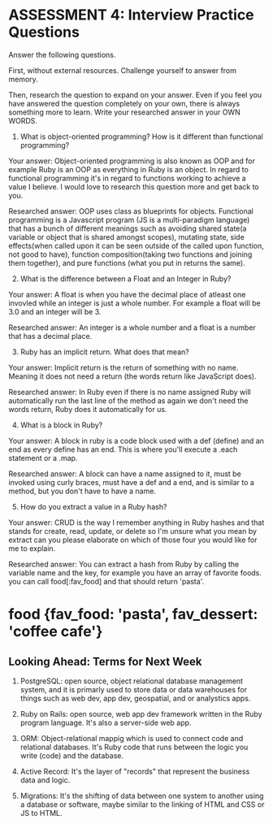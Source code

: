 # ASSESSMENT 4: Interview Practice Questions

Answer the following questions.

First, without external resources. Challenge yourself to answer from memory.

Then, research the question to expand on your answer. Even if you feel you have answered the question completely on your own, there is always something more to learn. Write your researched answer in your OWN WORDS.

1. What is object-oriented programming? How is it different than functional programming?

Your answer: Object-oriented programming is also known as OOP and for example Ruby is an OOP as everything in Ruby is an object. In regard to functional programming it's in regard to functions working to achieve a value I believe. I would love to research this question more and get back to you. 

Researched answer: OOP uses class as blueprints for objects. Functional programming is a Javascript program (JS is a multi-paradigm language) that has a bunch of different meanings such as avoiding shared state(a variable or object that is shared amongst scopes), mutating state, side effects(when called upon it can be seen outside of the called upon function, not good to have), function composition(taking two functions and joining them together), and pure functions (what you put in returns the same). 

2. What is the difference between a Float and an Integer in Ruby?

Your answer: A float is when you have the decimal place of atleast one invovled while an integer is just a whole number. For example a float will be 3.0 and an integer will be 3. 

Researched answer: An integer is a whole number and a float is a number that has a decimal place. 

3. Ruby has an implicit return. What does that mean?

Your answer: Implicit return is the return of something with no name. Meaning it does not need a return (the words return like JavaScript does). 

Researched answer: In Ruby even if there is no name assigned Ruby will automatically run the last line of the method as again we don't need the words return, Ruby does it automatically for us. 

4. What is a block in Ruby?

Your answer: A block in ruby is a code block used with a def (define) and an end as every define has an end. This is where you'll execute a .each statement or a .map. 

Researched answer: A block can have a name assigned to it, must be invoked using curly braces, must have a def and a end, and is similar to a method, but you don't have to have a name. 

5. How do you extract a value in a Ruby hash?

Your answer: CRUD is the way I remember anything in Ruby hashes and that stands for create, read, update, or delete so I'm unsure what you mean by extract can you please elaborate on which of those four you would like for me to explain. 

Researched answer: You can extract a hash from Ruby by calling the variable name and the key, for example you have an array of favorite foods. you can call food[:fav_food] and that should return 'pasta'.

# food {fav_food: 'pasta', fav_dessert: 'coffee cafe'} 

## Looking Ahead: Terms for Next Week

1. PostgreSQL: open source, object relational database management system, and it is primarly used to store data or data warehouses for things such as web dev, app dev, geospatial, and or analystics apps. 

2. Ruby on Rails: open source, web app dev framework written in the Ruby program language. It's also a server-side web app. 

3. ORM: Object-relational mappig which is used to connect code and relational databases. It's Ruby code that runs between the logic you write (code) and the database. 

4. Active Record: It's the layer of "records" that represent the business data and logic. 

5. Migrations: It's the shifting of data between one system to another using a database or software, maybe similar to the linking of HTML and CSS or JS to HTML. 
